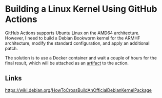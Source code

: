 # Building a Linux Kernel Using GitHub Actions

GitHub Actions supports Ubuntu Linux on the AMD64 architecture. However, I need to build a Debian Bookworm kernel for the ARMHF architecture, modify the standard configuration, and apply an additional patch.

The solution is to use a Docker container and wait a couple of hours for the final result, which will be attached as an [artifact](https://github.com/alf45tar/debian-kernel/actions/runs/10197451117/artifacts/1764950516) to the action.

## Links

https://wiki.debian.org/HowToCrossBuildAnOfficialDebianKernelPackage
